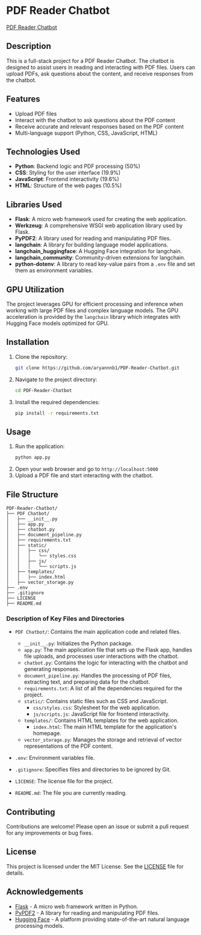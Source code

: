 # PDF Reader Chatbot

[PDF Reader Chatbot](PDF%20Chatbot/Screenshot%20(1014).png)

## Description
This is a full-stack project for a PDF Reader Chatbot. The chatbot is designed to assist users in reading and interacting with PDF files. Users can upload PDFs, ask questions about the content, and receive responses from the chatbot.

## Features
- Upload PDF files
- Interact with the chatbot to ask questions about the PDF content
- Receive accurate and relevant responses based on the PDF content
- Multi-language support (Python, CSS, JavaScript, HTML)

## Technologies Used
- **Python**: Backend logic and PDF processing (50%)
- **CSS**: Styling for the user interface (19.9%)
- **JavaScript**: Frontend interactivity (19.6%)
- **HTML**: Structure of the web pages (10.5%)

## Libraries Used
- **Flask**: A micro web framework used for creating the web application.
- **Werkzeug**: A comprehensive WSGI web application library used by Flask.
- **PyPDF2**: A library used for reading and manipulating PDF files.
- **langchain**: A library for building language model applications.
- **langchain_huggingface**: A Hugging Face integration for langchain.
- **langchain_community**: Community-driven extensions for langchain.
- **python-dotenv**: A library to read key-value pairs from a `.env` file and set them as environment variables.

## GPU Utilization
The project leverages GPU for efficient processing and inference when working with large PDF files and complex language models. The GPU acceleration is provided by the `langchain` library which integrates with Hugging Face models optimized for GPU.

## Installation
1. Clone the repository:
   ```sh
   git clone https://github.com/aryannnb1/PDF-Reader-Chatbot.git
   ```
2. Navigate to the project directory:
   ```sh
   cd PDF-Reader-Chatbot
   ```
3. Install the required dependencies:
   ```sh
   pip install -r requirements.txt
   ```

## Usage
1. Run the application:
   ```sh
   python app.py
   ```
2. Open your web browser and go to `http://localhost:5000`
3. Upload a PDF file and start interacting with the chatbot.

## File Structure
```
PDF-Reader-Chatbot/
├── PDF Chatbot/
│   ├── __init__.py
│   ├── app.py
│   ├── chatbot.py
│   ├── document_pipeline.py
│   ├── requirements.txt
│   ├── static/
│   │   ├── css/
│   │   │   └── styles.css
│   │   ├── js/
│   │   │   └── scripts.js
│   ├── templates/
│   │   ├── index.html
│   ├── vector_storage.py
├── .env
├── .gitignore
├── LICENSE
├── README.md
```

### Description of Key Files and Directories
- `PDF Chatbot/`: Contains the main application code and related files.
  - `__init__.py`: Initializes the Python package.
  - `app.py`: The main application file that sets up the Flask app, handles file uploads, and processes user interactions with the chatbot.
  - `chatbot.py`: Contains the logic for interacting with the chatbot and generating responses.
  - `document_pipeline.py`: Handles the processing of PDF files, extracting text, and preparing data for the chatbot.
  - `requirements.txt`: A list of all the dependencies required for the project.
  - `static/`: Contains static files such as CSS and JavaScript.
    - `css/styles.css`: Stylesheet for the web application.
    - `js/scripts.js`: JavaScript file for frontend interactivity.
  - `templates/`: Contains HTML templates for the web application.
    - `index.html`: The main HTML template for the application's homepage.
  - `vector_storage.py`: Manages the storage and retrieval of vector representations of the PDF content.

- `.env`: Environment variables file.
- `.gitignore`: Specifies files and directories to be ignored by Git.
- `LICENSE`: The license file for the project.
- `README.md`: The file you are currently reading.

## Contributing
Contributions are welcome! Please open an issue or submit a pull request for any improvements or bug fixes.

## License
This project is licensed under the MIT License. See the [LICENSE](LICENSE) file for details.

## Acknowledgements
- [Flask](https://flask.palletsprojects.com/) - A micro web framework written in Python.
- [PyPDF2](https://pypi.org/project/PyPDF2/) - A library for reading and manipulating PDF files.
- [Hugging Face](https://huggingface.co/) - A platform providing state-of-the-art natural language processing models.
